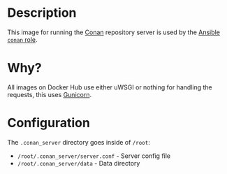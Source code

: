 # Description

This image for running the [Conan](https://conan.io/) repository server is used by the [Ansible `conan` role](https://github.com/status-im/infra-misc/tree/master/ansible/roles/conan).

# Why?

All images on Docker Hub use either uWSGI or nothing for handling the requests, this uses [Gunicorn](https://gunicorn.org/).

# Configuration

The `.conan_server` directory goes inside of `/root`:

* `/root/.conan_server/server.conf` - Server config file
* `/root/.conan_server/data` - Data directory
